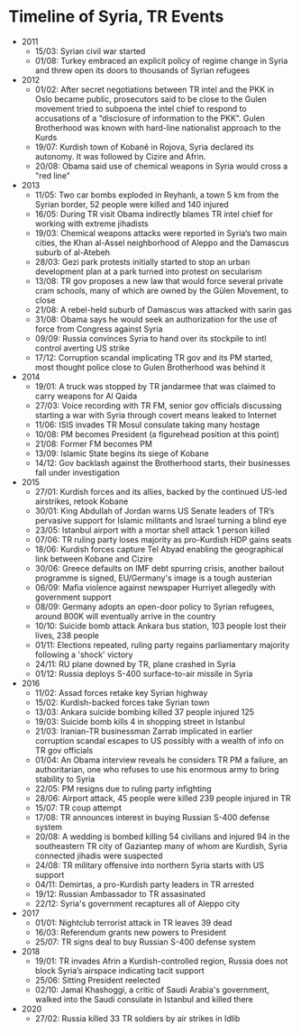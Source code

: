 # Timeline of Syria, TR Events


* 2011
  * 15/03: Syrian civil war started
  * 01/08: Turkey embraced an explicit policy of regime change in Syria and threw open its doors to thousands of Syrian refugees
* 2012
  * 01/02: After secret negotiations between TR intel and the PKK in Oslo became public, prosecutors said to be close to the Gulen movement tried to subpoena the intel chief to respond to accusations of a “disclosure of information to the PKK”. Gulen Brotherhood was known with  hard-line nationalist approach to the Kurds
  * 19/07: Kurdish town of Kobanê in Rojova, Syria declared its autonomy. It was followed by Cizire and Afrin.
  * 20/08: Obama said use of chemical weapons in Syria would cross a "red line"
* 2013
  * 11/05: Two car bombs exploded in Reyhanlı, a town 5 km from the Syrian border, 52 people were killed and 140 injured
  * 16/05: During TR visit Obama indirectly blames TR intel chief for working with extreme jihadists
  * 19/03: Chemical weapons attacks were reported in Syria’s two main cities, the Khan al-Assel neighborhood of Aleppo and the Damascus suburb of al-Atebeh
  * 28/03: Gezi park protests initially started to stop an urban development plan at a park turned into protest on secularism
  * 13/08: TR gov proposes a new law that would force several private cram schools, many of which are owned by the Gülen Movement, to close
  * 21/08: A rebel-held suburb of Damascus was attacked with sarin gas
  * 31/08: Obama says he would seek an authorization for the use of force from Congress against Syria
  * 09/09: Russia convinces Syria to hand over its stockpile to intl control averting US strike
  * 17/12: Corruption scandal implicating TR gov and its PM started, most thought police close to Gulen Brotherhood was behind it
* 2014
  * 19/01: A truck was stopped by TR jandarmee that was claimed to carry weapons for Al Qaida
  * 27/03: Voice recording with TR FM, senior gov officials discussing starting a war with Syria through covert means leaked to Internet
  * 11/06: ISIS invades TR Mosul consulate taking many hostage
  * 10/08: PM becomes President (a figurehead position at this point)
  * 21/08: Former FM becomes PM
  * 13/09: Islamic State begins its siege of Kobane
  * 14/12: Gov backlash against the Brotherhood starts, their businesses fall under investigation
* 2015
  * 27/01: Kurdish forces and its allies, backed by the continued US-led airstrikes, retook Kobane
  * 30/01: King Abdullah of Jordan warns US Senate leaders of TR’s pervasive support for Islamic militants and Israel turning a blind eye
  * 23/05: Istanbul airport with a mortar shell attack 1 person killed 
  * 07/06: TR ruling party loses majority as pro-Kurdish HDP gains seats
  * 18/06: Kurdish forces capture Tel Abyad enabling the geographical link between Kobane and Cizire
  * 30/06: Greece defaults on IMF debt spurring crisis, another bailout programme is signed, EU/Germany's image is a tough austerian
  * 06/09: Mafia violence against newspaper Hurriyet allegedly with government support
  * 08/09: Germany adopts an open-door policy to Syrian refugees, around 800K will eventually arrive in the country
  * 10/10: Suicide bomb attack Ankara bus station, 103 people lost their lives, 238 people
  * 01/11: Elections repeated, ruling party regains parliamentary majority following a 'shock' victory
  * 24/11: RU plane downed by TR, plane crashed in Syria
  * 01/12: Russia deploys S-400 surface-to-air missile in Syria
* 2016
  * 11/02: Assad forces retake key Syrian highway
  * 15/02: Kurdish-backed forces take Syrian town
  * 13/03: Ankara suicide bombing killed  37 people injured 125
  * 19/03: Suicide bomb kills 4 in shopping street in Istanbul
  * 21/03: Iranian-TR businessman Zarrab implicated in earlier corruption scandal escapes to US possibly with a wealth of info on TR gov officials
  * 01/04: An Obama interview reveals he considers TR PM a failure, an authoritarian, one who refuses to use his enormous army to bring stability to Syria
  * 22/05: PM resigns due to ruling party infighting
  * 28/06: Airport attack, 45 people were killed 239 people injured in TR
  * 15/07: TR coup attempt
  * 17/08: TR announces interest in buying Russian S-400 defense system
  * 20/08: A wedding is bombed killing 54 civilians and injured 94 in the southeastern TR city of Gaziantep many of whom are Kurdish, Syria connected jihadis were suspected
  * 24/08: TR military offensive into northern Syria starts with US support
  * 04/11: Demirtas, a pro-Kurdish party leaders in TR arrested 
  * 19/12: Russian Ambassador to TR assasinated
  * 22/12: Syria's government recaptures all of Aleppo city
* 2017
  * 01/01: Nightclub terrorist attack in TR leaves 39 dead
  * 16/03: Referendum grants new powers to President
  * 25/07: TR signs deal to buy Russian S-400 defense system
* 2018
  * 19/01: TR invades Afrin a Kurdish-controlled region, Russia does not block Syria’s airspace indicating tacit support
  * 25/06: Sitting President reelected
  * 02/10: Jamal Khashoggi, a critic of Saudi Arabia's government, walked into the Saudi consulate in Istanbul and killed there
* 2020
  * 27/02: Russia killed 33 TR soldiers by air strikes in Idlib 



